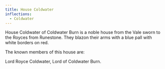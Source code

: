 ```yaml
---
title: House Coldwater
inflections:
  - Coldwater
---
```


House Coldwater of Coldwater Burn is a noble house from the Vale sworn to the Royces from Runestone. They blazon their arms with a blue pall with white borders on red.

The known members of this house are:

Lord Royce Coldwater, Lord of Coldwater Burn.


